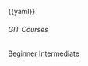 {{yaml}}

<!-- _class: lead -->

###### GIT Courses

<div class="dashboard-tiles">
  <a class="tile-link" href="ops/git/100/index.html">Beginner</a>
  <a class="tile-link" href="ops/git/200/index.html">Intermediate</a>
</div>
